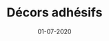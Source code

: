 ---
layout: project
title: 'Décors adhésifs'
caption: Les nouveaux locaux
description: >
  
date: '01-07-2020'
image: 
  path: /assets/img/works/cover-vitrophanies-mextor-perhentia.jpg
  srcset: 
    1920w: /assets/img/works/cover-vitrophanies-mextor-perhentia.jpg
    960w:  /assets/img/works/cover-vitrophanies-mextor-perhentia@0,5x.jpg
    480w:  /assets/img/works/cover-vitrophanies-mextor-perhentia@0,25x.jpg

links:
  - title: Voir la vitrophanie via Google Maps
    url: https://goo.gl/maps/Btci5ZT14EjjTbbs6
sitemap: false

---